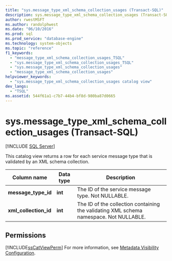 ```yaml
---
title: "sys.message_type_xml_schema_collection_usages (Transact-SQL)"
description: sys.message_type_xml_schema_collection_usages (Transact-SQL)
author: rwestMSFT
ms.author: randolphwest
ms.date: "06/10/2016"
ms.prod: sql
ms.prod_service: "database-engine"
ms.technology: system-objects
ms.topic: "reference"
f1_keywords:
  - "message_type_xml_schema_collection_usages_TSQL"
  - "sys.message_type_xml_schema_collection_usages_TSQL"
  - "sys.message_type_xml_schema_collection_usages"
  - "message_type_xml_schema_collection_usages"
helpviewer_keywords:
  - "sys.message_type_xml_schema_collection_usages catalog view"
dev_langs:
  - "TSQL"
ms.assetid: 544f61a1-c7b7-44b4-bf8d-980ba87d0665
---
```

# sys.message_type_xml_schema_collection_usages (Transact-SQL)
[!INCLUDE [SQL Server](../../includes/applies-to-version/sqlserver.md)]

  This catalog view returns a row for each service message type that is validated by an XML schema collection.  
  
|Column name|Data type|Description|  
|-----------------|---------------|-----------------|  
|**message_type_id**|**int**|The ID of the service message type. Not NULLABLE.|  
|**xml_collection_id**|**int**|The ID of the collection containing the validating XML schema namespace. Not NULLABLE.|  
  
## Permissions  
 [!INCLUDE[ssCatViewPerm](../../includes/sscatviewperm-md.md)] For more information, see [Metadata Visibility Configuration](../../relational-databases/security/metadata-visibility-configuration.md).  
  
  

